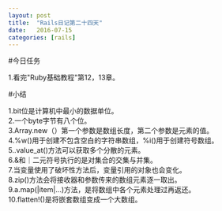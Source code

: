 ```yaml
---
layout: post
title:  "Rails日记第二十四天"
date:   2016-07-15
categories: [rails]
---
```


#今日任务

1.看完"Ruby基础教程"第12，13章。  

#小结

1.bit位是计算机中最小的数据单位。  
2.一个byte字节有八个位。  
3.Array.new（）第一个参数是数组长度，第二个参数是元素的值。  
4.%w()用于创建不包含空白的字符串数组，%i()用于创建符号数组。  
5..value_at()方法可以获取多个分散的元素。  
6.&和｜二元符号执行的是对集合的交集与并集。  
7.当变量使用了破坏性方法后，变量引用的对象也会变化。  
8.zip()方法会将接收器和参数传来的数组元素逐一取出。  
9.a.map(|item|...)方法，是将数组中各个元素处理过再返还。  
10.flatten!()是将嵌套数组变成一个大数组。  
